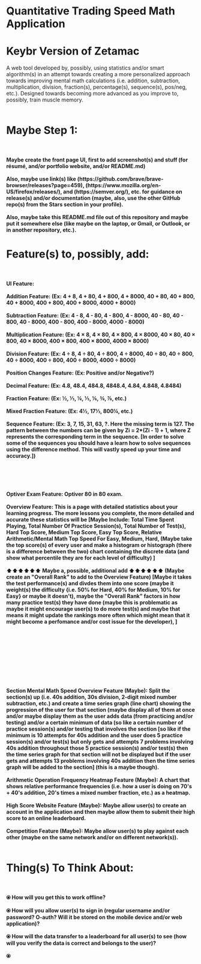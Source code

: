 # Quantitative Trading Speed Math Application
# Keybr Version of Zetamac
A web tool developed by, possibly, using statistics and/or smart algorithm(s) in an attempt towards creating a more personalized approach towards improving mental math calculations (i.e. addition, subtraction, multiplication, division, fraction(s), percentage(s), sequence(s), pos/neg, etc.). Designed towards becoming more advanced as you improve to, possibly, train muscle memory.
<br></br>
<h1> Maybe Step 1: </h1>
<br></br>
<b> Maybe create the front page UI, first to add screenshot(s) and stuff (for résumé, and/or portfolio website, and/or README.md) </b>
<br><br>
<b> Also, maybe use link(s) like (https://github.com/brave/brave-browser/releases?page=459), (https://www.mozilla.org/en-US/firefox/releases/), and (https://semver.org/), etc. for guidance on release(s) and/or documentation (maybe, also, use the other GitHub repo(s) from the Stars section in your profile). </b>
<br><br>
<b> Also, maybe take this README.md file out of this repository and maybe put it somewhere else (like maybe on the laptop, or Gmail, or Outlook, or in another repository, etc.).<b>
<h1> Feature(s) to, possibly, add: </h1>
<br></br>
<b> UI Feature:</b>
<!--- <br></br>
<table>
<tr>
<th>&emsp;&emsp;&emsp;&emsp;&emsp;&emsp;&emsp;&emsp;&emsp;&emsp;&nbsp;Possible List&emsp;&emsp;&emsp;&emsp;&emsp;&emsp;&emsp;&emsp;&emsp;&nbsp;&nbsp;</td>
</tr>
</table>
<br></br>
--->
<!===
|Column 1|Column 2|Column 3|
|:---:|:---:|:---:|
|Front Page|About|Row 8 Column 3|
|Row 2 Column1|Credits (maybe follow MonkeyType)|Row 2 Column 3|
--->
<br></br>
<b> Addition Feature:</b> (Ex: 4 + 8, 4 + 80, 4 + 800, 4 + 8000, 40 + 80, 40 + 800, 40 + 8000, 400 + 800, 400 + 8000, 4000 + 8000)
<br></br>
<b> Subtraction Feature: </b> (Ex: 4 - 8, 4 - 80, 4 - 800, 4 - 8000, 40 - 80, 40 - 800, 40 - 8000, 400 - 800, 400 - 8000, 4000 - 8000)
<br></br>
<b> Multiplication Feature: </b>  (Ex: 4 × 8, 4 × 80, 4 × 800, 4 × 8000, 40 × 80, 40 × 800, 40 × 8000, 400 × 800, 400 × 8000, 4000 × 8000)
<br></br>
<b> Division Feature: </b> (Ex: 4 ÷ 8, 4 ÷ 80, 4 ÷ 800, 4 ÷ 8000, 40 ÷ 80, 40 ÷ 800, 40 ÷ 8000, 400 ÷ 800, 400 ÷ 8000, 4000 ÷ 8000)
<br></br>
<b> Position Changes Feature: </b> (Ex: Positive and/or Negative?)
<br></br>
<b> Decimal Feature: </b> (Ex: 4.8, 48.4, 484.8, 4848.4, 4.84, 4.848, 4.8484)
<br></br>
<b> Fraction Feature: </b> (Ex: ½, ⅓, ¼, ⅕, ⅙, ¾, ⅞, etc.)
<br></br>
<b> Mixed Fraction Feature: </b> (Ex: 4½, 17⅓, 800¼, etc.)
<br></br>
<b> Sequence Feature: </b> (Ex: 3, 7, 15, 31, 63, ?. Here the missing term is 127. The pattern between the numbers can be given by Zi = 2*(Zi - 1) + 1, where Z represents the corresponding term in the sequence. [In order to solve some of the sequences you should have a learn how to solve sequences using the difference method. This will vastly speed up your time and accuracy.])
<br></br>
<b>  </b>
<br></br>
<b>  </b>
<br></br>
<b> Optiver Exam Feature: Optiver 80 in 80 exam. </b>
<br></br>
<b> Overview Feature: </b> This is a page with detailed statistics about your learning progress. The more lessons you complete, the more detailed and accurate these statistics will be [Maybe Include: Total Time Spent Playing, Total Number Of Practice Session(s), Total Number of Test(s), Hard Top Score, Medium Top Score, Easy Top Score, Relative Arithmetic/Mental Math Top Speed For Easy, Medium, Hard, (Maybe take the top score(s) of every user and make a histogram or histograph (there is a difference between the two) chart containing the discrete data (and show what percentile they are for each level of difficulty) ]
<br></br>
<b> ⬆⬆⬆⬆⬆⬆ Maybe a, possible, additional add ⬆⬆⬆⬆⬆⬆ <b>
(Maybe create an "Overall Rank" to add to the Overview Feature) [Maybe it takes the test performance(s) and divdes them into one score (maybe it weight(s) the difficulty {i.e. 50% for Hard, 40% for Medium, 10% for Easy} or maybe it doesn't), maybe the "Overall Rank" factors in how many practice test(s) they have done (maybe this is problematic as maybe it might encourage user(s) to do more test(s) and maybe that means it might update the rankings more often which might mean that it might become a perfomance and/or cost issue for the developer), ]
<br></br>
<b>  </b>
<br></br>

<br></br>
<b>  </b>
<br></br>
<b>  </b> 
<br></br>
<b> Section Mental Math Speed Overview Feature (Maybe): </b> Split the section(s) up (i.e. 40s addition, 30s division, 2-digit mixed number subtraction, etc.) and create a time series graph (line chart) showing the progression of the user for that section (maybe display all of them at once and/or maybe display them as the user adds data (from practicing and/or testing) and/or a certain minimum of data (so like a certain number of practice session(s) and/or testing that involves the section [so like if the minimum is 10 attempts for 40s addition and the user does 5 practice session(s) and/or test(s) but only gets and attempts 7 problems involving 40s addition throughout those 5 practice session(s) and/or test(s) then the time series graph for that section will not be displayed but if the user gets and attempts 13 problems involving 40s addition then the time series graph will be added to the section] (this is a maybe though).
<br></br>
<b> Arithmetic Operation Frequency Heatmap Feature (Maybe): </b> A chart that shows relative performance frequencies (i.e. how a user is doing on 70's + 40's addition, 20's times a mixed number fraction, etc.) as a heatmap. </b>
<br></br>
<b> High Score Website Feature (Maybe): </b> Maybe allow user(s) to create an account in the application and then maybe allow them to submit their high score to an online leaderboard.
<br></br>
<b> Competition Feature (Maybe): </b> Maybe allow user(s) to play against each other (maybe on the same network and/or on different network(s)).
<br></br>
<h1>Thing(s) To Think About:</h1>
<br></br>
⦿ How will you get this to work offline?
<br></br>
⦿ How will you allow user(s) to sign in (regular username and/or password? O-auth? Will it be stored on the mobile device and/or web application)?
<br></br>
⦿ How will the data transfer to a leaderboard for all user(s) to see (how will you verify the data is correct and belongs to the user)?
<br></br>
⦿ 
<br></br>
